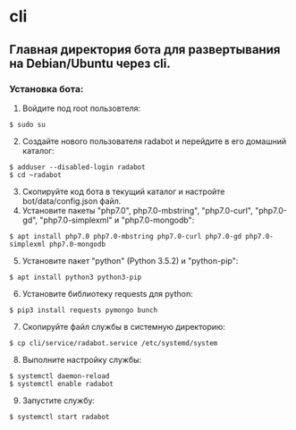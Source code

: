 # cli
## Главная директория бота для развертывания на Debian/Ubuntu через cli.
### Установка бота:
1. Войдите под root пользовтеля:
```shell
$ sudo su
```
2. Создайте нового пользователя radabot и перейдите в его домашний каталог:
```shell
$ adduser --disabled-login radabot
$ cd ~radabot
```
3. Скопируйте код бота в текущий каталог и настройте bot/data/config.json файл.
4. Установите пакеты "php7.0", php7.0-mbstring", "php7.0-curl", "php7.0-gd", "php7.0-simplexml" и "php7.0-mongodb":
```shell
$ apt install php7.0 php7.0-mbstring php7.0-curl php7.0-gd php7.0-simplexml php7.0-mongodb
```
5. Установите пакет "python" (Python 3.5.2) и "python-pip":
```shell
$ apt install python3 python3-pip
```
6. Установите библиотеку requests для python:
```shell
$ pip3 install requests pymongo bunch
```
7. Скопируйте файл службы в системную директорию:
```shell
$ cp cli/service/radabot.service /etc/systemd/system
```
8. Выполните настройку службы:
```shell
$ systemctl daemon-reload
$ systemctl enable radabot
```
9. Запустите службу:
```shell
$ systemctl start radabot
```